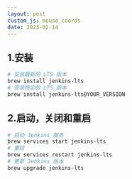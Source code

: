 ```yaml
---
layout: post
custom_js: mouse_coords
date: 2023-02-14
---
```

## 1.安装

```bash
# 安装最新的 LTS 版本
brew install jenkins-lts
# 安装特定的 LTS 版本
brew install jenkins-lts@YOUR_VERSION
```

## 2.启动，关闭和重启

```bash
# 启动 Jenkins 服务
brew services start jenkins-lts
# 重启
brew services restart jenkins-lts
# 更新 Jenkins 版本
brew upgrade jenkins-lts
```


